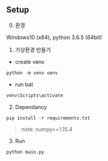 ## Setup

0. 환경

Windows10 (x64), python 3.6.5 (64bit)

1. 가상환경 만들기

- create venv
```py
python -m venv venv
```
- run bat
```py
venv\Scripts\activate
```

2. Dependancy

```py
pip install -r requirements.txt
```
> note: numpy==1.15.4

3. Run

```py
python main.py
```